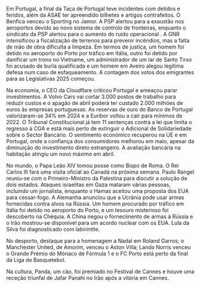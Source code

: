 Em Portugal, a final da Taça de Portugal teve incidentes com detidos e feridos, além da ASAE ter apreendido bilhetes e artigos contrafeitos. O Benfica venceu o Sporting no Jamor. A PSP alertou para a exaustão nos aeroportos devido ao novo sistema de controlo de fronteiras, enquanto o sindicato da PSP alertou para o aumento do ruído operacional . A GNR intensificou a fiscalização de terrenos para prevenir incêndios, mas a falta de mão de obra dificulta a limpeza. Em termos de justiça, um homem foi detido no aeroporto do Porto por tráfico em Itália, outro foi detido por danificar um trono no Vietname, um administrador de um lar de Santo Tirso foi acusado de burla qualificada e um homem em Aveiro alegou legítima defesa num caso de esfaqueamento. A contagem dos votos dos emigrantes para as Legislativas 2025 começou.

Na economia, o CEO da Cloudflare criticou Portugal e ameaçou parar investimentos. A Volvo Cars vai cortar 3.000 postos de trabalho para reduzir custos e o apagão de abril poderá ter custado 2.000 milhões de euros às empresas portuguesas. As reservas de ouro do Banco de Portugal valorizaram-se 34% em 2024 e a Euribor voltou a cair para mínimos de 2022. O Tribunal Constitucional já tem 11 sentenças contra a lei que limita o regresso à CGA e está mais perto de extinguir o Adicional de Solidariedade sobre o Sector Bancário. O sentimento económico recuperou na UE e em Portugal, onde a confiança dos consumidores melhorou em maio, apesar da diminuição do investimento direto estrangeiro. A avaliação bancária na habitação atingiu um novo máximo em abril.

No mundo, o Papa Leão XIV tomou posse como Bispo de Roma. O Rei Carlos III fará uma visita oficial ao Canadá na próxima semana. Paulo Rangel reuniu-se com o Primeiro-Ministro da Palestina para discutir a solução de dois estados. Ataques israelitas em Gaza mataram várias pessoas, incluindo um jornalista, enquanto o Hamas aceitou uma proposta dos EUA para cessar-fogo. A Alemanha anunciou que a Ucrânia pode usar armas fornecidas contra alvos na Rússia. Um homem procurado por tráfico em Itália foi detido no aeroporto do Porto, e um tesouro misterioso foi descoberto na Chéquia. A China negou o fornecimento de armas à Rússia e o Irão mostrou-se disponível para um acordo nuclear com os EUA. Lula da Silva foi diagnosticado com labirintite.

No desporto, destaque para a homenagem a Nadal em Roland Garros; o Manchester United, de Amorim, venceu o Aston Villa; Lando Norris venceu o Grande Prémio do Mónaco de Fórmula 1 e o FC Porto está perto da final da Liga de Basquetebol.

Na cultura, Panda, um cão, foi premiado no Festival de Cannes e houve uma receção triunfal de Jafar Panahi no Irão após a vitória em Cannes.